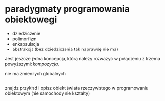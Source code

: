 # paradygmaty programowania obiektowegi
- dziedziczenie
- polimorfizm
- enkapsulacja
- abstrakcja (bez dziedziczenia tak naprawdę nie ma)

Jest jeszcze jedna koncepcja, którą należy rozważyć w połączeniu z trzema powyższymi: *kompozycja*.

nie ma zmiennych globalnych





##
znajdz przykład i opisz obiekt świata rzeczywistego w programowaniu obiektowym
(nie samochody nie kształty)